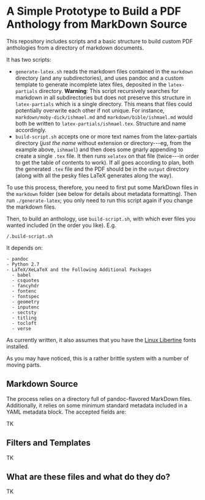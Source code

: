 
# A Simple Prototype to Build a PDF Anthology from MarkDown Source

This repository includes scripts and a basic structure to build custom PDF anthologies from a directory of markdown documents. 

It has two scripts:

- `generate-latex.sh` reads the markdown files contained in the `markdown` directory (and any subdirectories), and uses pandoc and a custom template to generate incomplete latex files, deposited in the `latex-partials` directory. **Warning**: This script recursively searches for markdown in all subdirectories but does not preserve this structure in `latex-partials` which is a single directory. This means that files could potentially overwrite each other if not unique. For instance, `markdown/moby-dick/ishmael.md` and `markdown/bible/ishmael.md` would both be written to `latex-partials/ishmael.tex`. Structure and name accordingly.
- `build-script.sh` accepts one or more text names from the latex-partials directory (*just the name* without extension or directory---eg, from the example above, `ishmael`) and then does some gnarly appending to create a single `.tex` file. It then runs `xelatex` on that file (twice---in order to get the table of contents to work). If all goes according to plan, both the generated `.tex` file and the PDF should be in the `output` directory (along with all the pesky files LaTeX generates along the way).

To use this process, therefore, you need to first put some MarkDown files in the `markdown` folder (see below for details about metadata formatting). Then run `./generate-latex`; you only need to run this script again if you change the markdown files.

Then, to build an anthology, use `build-script.sh`, with which ever files you wanted included (in the order you like). E.g.

    /.build-script.sh 

It depends on:

	- pandoc 
	- Python 2.7
	- LaTeX/XeLaTeX and the Following Additional Packages
	  - babel
	  - csquotes
	  - fancyhdr
	  - fontenc
	  - fontspec
	  - geometry
	  - inputenc
	  - sectsty
	  - titling
	  - tocloft
	  - verse

As currently written, it also assumes that you have the [Linux Libertine](http://www.linuxlibertine.org/) fonts installed.

As you may have noticed, this is a rather brittle system with a number of moving parts.

## Markdown Source

The process relies on a directory full of pandoc-flavored MarkDown files. Additionally, it relies on some minimum standard metadata included in a YAML metadata block. The accepted fields are:

TK

## Filters and Templates

TK

## What are these files and what do they do?

TK
